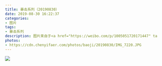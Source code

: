 ```yaml
---
title: 暴击系列（20190830）
date: 2019-08-30 16:22:37
categories:
- 图片
tags:
- 暴击系列
description: 图片来自于<a href="https://weibo.com/p/1005051720171447" target="_blank">quanmmmmm</a><br/> “…………？？？？” ​​​​​​ ​​​
photos: 
- https://cdn.chenyifaer.com/photos/baoji/20190830/IMG_7220.JPG
---
```


![](https://cdn.chenyifaer.com/photos/baoji/20190830/IMG_7221.JPG)
